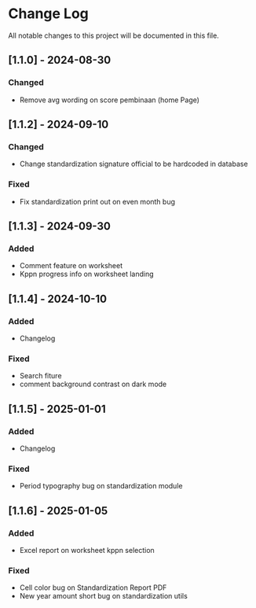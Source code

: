 # Change Log
All notable changes to this project will be documented in this file.
 
## [1.1.0] - 2024-08-30

### Changed
- Remove avg wording on score pembinaan (home Page)

## [1.1.2] - 2024-09-10

### Changed
- Change standardization signature official to be hardcoded in database
### Fixed
- Fix standardization print out on even month bug

## [1.1.3] - 2024-09-30
 
### Added
- Comment feature on worksheet
- Kppn progress info on worksheet landing

## [1.1.4] - 2024-10-10

### Added
- Changelog
 
### Fixed
- Search fiture
- comment background contrast on dark mode

## [1.1.5] - 2025-01-01

### Added
- Changelog
 
### Fixed
- Period typography bug on standardization module


## [1.1.6] - 2025-01-05

### Added
- Excel report on worksheet kppn selection
 
### Fixed
- Cell color bug on Standardization Report PDF
- New year amount short bug on standardization utils

 